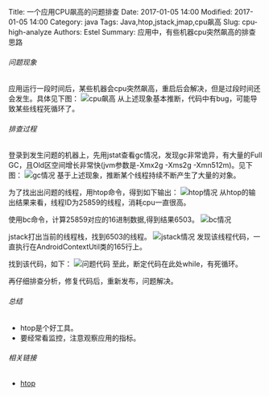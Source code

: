 Title: 一个应用CPU飙高的问题排查
Date: 2017-01-05 14:00
Modified: 2017-01-05 14:00
Category: java
Tags: Java,htop,jstack,jmap,cpu飙高 
Slug: cpu-high-analyze
Authors: Estel
Summary: 应用中，有些机器cpu突然飙高的排查思路

###### 问题现象
应用运行一段时间后，某些机器会cpu突然飙高，重启后会解决，但是过段时间还会发生。具体见下图：
![cpu飙高](https://obe6rxjoq.qnssl.com/cpu-high-analyze/cpu%E9%A3%99%E9%AB%98.png)
从上述现象基本推断，代码中有bug，可能导致某些线程死循环了。
###### 排查过程
登录到发生问题的机器上，先用jstat查看gc情况，发现gc非常诡异，有大量的Full GC，且Old区空间增长非常快(jvm参数是-Xmx2g -Xms2g -Xmn512m)。见下图：
![gc情况](https://obe6rxjoq.qnssl.com/cpu-high-analyze/gc%E6%83%85%E5%86%B5.png)
基于上述现象，推断某个线程持续不断产生了大量的对象。

为了找出出问题的线程，用htop命令，得到如下输出：
![htop情况](https://obe6rxjoq.qnssl.com/cpu-high-analyze/htop%E6%83%85%E5%86%B5.png)
从htop的输出结果来看，线程ID为25859的线程，消耗cpu一直很高。

使用bc命令，计算25859对应的16进制数据,得到结果6503。
![bc情况](https://obe6rxjoq.qnssl.com/cpu-high-analyze/bc%E6%83%85%E5%86%B5.png)

jstack打出当前的线程栈，找到6503的线程。
![jstack情况](https://obe6rxjoq.qnssl.com/cpu-high-analyze/jstack%E7%BB%93%E6%9E%9C.png)
发现该线程代码，一直执行在AndroidContextUtil类的165行上。

找到该代码，如下：
![问题代码](https://obe6rxjoq.qnssl.com/cpu-high-analyze/%E9%97%AE%E9%A2%98%E4%BB%A3%E7%A0%81.png)
至此，断定代码在此处while，有死循环。

再仔细排查分析，修复代码后，重新发布，问题解决。

###### 总结
- htop是个好工具。
- 要经常看监控，注意观察应用的指标。

###### 相关链接
- [htop](http://hisham.hm/htop/)
